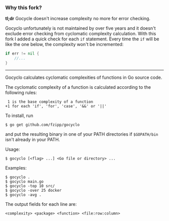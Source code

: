 ### Why this fork?

**tl;dr** Gocycle doesn't increase complexity no more for error checking.

Gocyclo unfortunately is not maintained by over five years and it doesn't exclude error checking from cyclomatic 
complexity calculation. With this fork I added a quick check for each `if` statement. Every time the `if` will be like the one below, the complexity won't be incremented:

```go
if err != nil {
    //...
}
```

---

Gocyclo calculates cyclomatic complexities of functions in Go source code.

The cyclomatic complexity of a function is calculated according to the
following rules:

     1 is the base complexity of a function
    +1 for each 'if', 'for', 'case', '&&' or '||'

To install, run

    $ go get github.com/fzipp/gocyclo

and put the resulting binary in one of your PATH directories if
`$GOPATH/bin` isn't already in your PATH.

Usage:

    $ gocyclo [<flag> ...] <Go file or directory> ...

Examples:

    $ gocyclo .
    $ gocyclo main.go
    $ gocyclo -top 10 src/
    $ gocyclo -over 25 docker
    $ gocyclo -avg .

The output fields for each line are:

    <complexity> <package> <function> <file:row:column>

